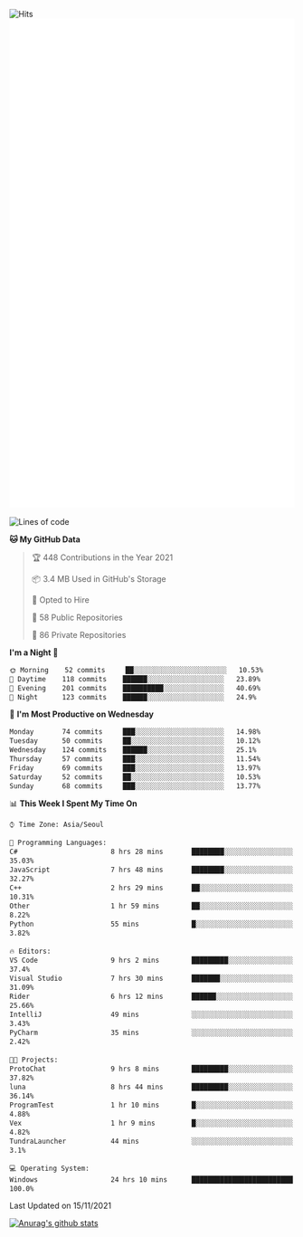 ![Hits](https://hits.seeyoufarm.com/api/count/incr/badge.svg?url=https%3A%2F%2Fgithub.com%2Fkokose1234&count_bg=%2379C83D&title_bg=%23555555&icon=apple.svg&icon_color=%23E7E7E7&title=hits&edge_flat=false)
<br/>
![Metrics](https://github.com/kokose1234/kokose1234/blob/main/github-metrics.svg)

<!--START_SECTION:waka-->
![Lines of code](https://img.shields.io/badge/From%20Hello%20World%20I%27ve%20Written-11.7%20million%20lines%20of%20code-blue)

**🐱 My GitHub Data** 

> 🏆 448 Contributions in the Year 2021
 > 
> 📦 3.4 MB Used in GitHub's Storage 
 > 
> 💼 Opted to Hire
 > 
> 📜 58 Public Repositories 
 > 
> 🔑 86 Private Repositories  
 > 
**I'm a Night 🦉** 

```text
🌞 Morning    52 commits     ██░░░░░░░░░░░░░░░░░░░░░░░   10.53% 
🌆 Daytime    118 commits    ██████░░░░░░░░░░░░░░░░░░░   23.89% 
🌃 Evening    201 commits    ██████████░░░░░░░░░░░░░░░   40.69% 
🌙 Night      123 commits    ██████░░░░░░░░░░░░░░░░░░░   24.9%

```
📅 **I'm Most Productive on Wednesday** 

```text
Monday       74 commits     ███░░░░░░░░░░░░░░░░░░░░░░   14.98% 
Tuesday      50 commits     ██░░░░░░░░░░░░░░░░░░░░░░░   10.12% 
Wednesday    124 commits    ██████░░░░░░░░░░░░░░░░░░░   25.1% 
Thursday     57 commits     ███░░░░░░░░░░░░░░░░░░░░░░   11.54% 
Friday       69 commits     ███░░░░░░░░░░░░░░░░░░░░░░   13.97% 
Saturday     52 commits     ██░░░░░░░░░░░░░░░░░░░░░░░   10.53% 
Sunday       68 commits     ███░░░░░░░░░░░░░░░░░░░░░░   13.77%

```


📊 **This Week I Spent My Time On** 

```text
⌚︎ Time Zone: Asia/Seoul

💬 Programming Languages: 
C#                       8 hrs 28 mins       ████████░░░░░░░░░░░░░░░░░   35.03% 
JavaScript               7 hrs 48 mins       ████████░░░░░░░░░░░░░░░░░   32.27% 
C++                      2 hrs 29 mins       ██░░░░░░░░░░░░░░░░░░░░░░░   10.31% 
Other                    1 hr 59 mins        ██░░░░░░░░░░░░░░░░░░░░░░░   8.22% 
Python                   55 mins             █░░░░░░░░░░░░░░░░░░░░░░░░   3.82%

🔥 Editors: 
VS Code                  9 hrs 2 mins        █████████░░░░░░░░░░░░░░░░   37.4% 
Visual Studio            7 hrs 30 mins       ███████░░░░░░░░░░░░░░░░░░   31.09% 
Rider                    6 hrs 12 mins       ██████░░░░░░░░░░░░░░░░░░░   25.66% 
IntelliJ                 49 mins             ░░░░░░░░░░░░░░░░░░░░░░░░░   3.43% 
PyCharm                  35 mins             ░░░░░░░░░░░░░░░░░░░░░░░░░   2.42%

🐱‍💻 Projects: 
ProtoChat                9 hrs 8 mins        █████████░░░░░░░░░░░░░░░░   37.82% 
luna                     8 hrs 44 mins       █████████░░░░░░░░░░░░░░░░   36.14% 
ProgramTest              1 hr 10 mins        █░░░░░░░░░░░░░░░░░░░░░░░░   4.88% 
Vex                      1 hr 9 mins         █░░░░░░░░░░░░░░░░░░░░░░░░   4.82% 
TundraLauncher           44 mins             ░░░░░░░░░░░░░░░░░░░░░░░░░   3.1%

💻 Operating System: 
Windows                  24 hrs 10 mins      █████████████████████████   100.0%

```


 Last Updated on 15/11/2021
<!--END_SECTION:waka-->

[![Anurag's github stats](https://github-readme-stats.vercel.app/api?username=kokose1234&theme=dracula)](https://github.com/anuraghazra/github-readme-stats)



	
